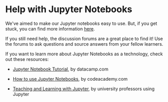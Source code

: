 
# Help with Jupyter Notebooks
We've aimed to make our Jupyter notebooks easy to use. But, if you get stuck, you can find more information [here](https://learner.coursera.help/hc/en-us/articles/360004995312-Solve-problems-with-Jupyter-Notebooks).

If you still need help, the discussion forums are a great place to find it! Use the forums to ask questions and source answers from your fellow learners.

If you want to learn more about Jupyter Notebooks as a technology, check out these resources:

* [Jupyter Notebook Tutorial](https://www.datacamp.com/community/tutorials/tutorial-jupyter-notebook), by datacamp.com

* [How to use Jupyter Notebooks](https://www.codecademy.com/articles/how-to-use-jupyter-notebooks), by codeacademy.com

* [Teaching and Learning with Jupyter](https://jupyter4edu.github.io/jupyter-edu-book/), by university professors using Jupyter